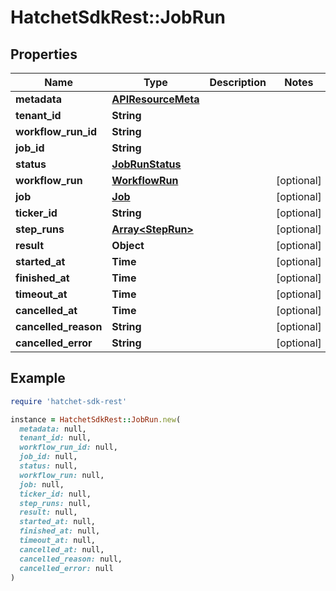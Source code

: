 # HatchetSdkRest::JobRun

## Properties

| Name | Type | Description | Notes |
| ---- | ---- | ----------- | ----- |
| **metadata** | [**APIResourceMeta**](APIResourceMeta.md) |  |  |
| **tenant_id** | **String** |  |  |
| **workflow_run_id** | **String** |  |  |
| **job_id** | **String** |  |  |
| **status** | [**JobRunStatus**](JobRunStatus.md) |  |  |
| **workflow_run** | [**WorkflowRun**](WorkflowRun.md) |  | [optional] |
| **job** | [**Job**](Job.md) |  | [optional] |
| **ticker_id** | **String** |  | [optional] |
| **step_runs** | [**Array&lt;StepRun&gt;**](StepRun.md) |  | [optional] |
| **result** | **Object** |  | [optional] |
| **started_at** | **Time** |  | [optional] |
| **finished_at** | **Time** |  | [optional] |
| **timeout_at** | **Time** |  | [optional] |
| **cancelled_at** | **Time** |  | [optional] |
| **cancelled_reason** | **String** |  | [optional] |
| **cancelled_error** | **String** |  | [optional] |

## Example

```ruby
require 'hatchet-sdk-rest'

instance = HatchetSdkRest::JobRun.new(
  metadata: null,
  tenant_id: null,
  workflow_run_id: null,
  job_id: null,
  status: null,
  workflow_run: null,
  job: null,
  ticker_id: null,
  step_runs: null,
  result: null,
  started_at: null,
  finished_at: null,
  timeout_at: null,
  cancelled_at: null,
  cancelled_reason: null,
  cancelled_error: null
)
```

